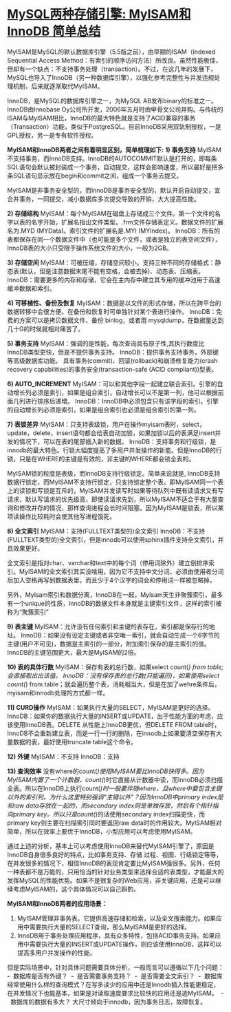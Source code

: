 # [MySQL两种存储引擎: MyISAM和InnoDB 简单总结](https://www.cnblogs.com/kevingrace/p/5685355.html)

MyISAM是MySQL的默认数据库引擎（5.5版之前），由早期的ISAM（Indexed Sequential Access Method：有索引的顺序访问方法）所改良。虽然性能极佳，但却有一个缺点：不支持事务处理（transaction）。不过，在这几年的发展下，MySQL也导入了InnoDB（另一种数据库引擎），以强化参考完整性与并发违规处理机制，后来就逐渐取代MyISAM。

InnoDB，是MySQL的数据库引擎之一，为MySQL AB发布binary的标准之一。InnoDB由Innobase Oy公司所开发，2006年五月时由甲骨文公司并购。与传统的ISAM与MyISAM相比，InnoDB的最大特色就是支持了ACID兼容的事务（Transaction）功能，类似于PostgreSQL。目前InnoDB采用双轨制授权，一是GPL授权，另一是专有软件授权。

**MyISAM和InnoDB两者之间有着明显区别，简单梳理如下:**
**1) 事务支持**
MyISAM不支持事务，而InnoDB支持。InnoDB的AUTOCOMMIT默认是打开的，即每条SQL语句会默认被封装成一个事务，自动提交，这样会影响速度，所以最好是把多条SQL语句显示放在begin和commit之间，组成一个事务去提交。

MyISAM是非事务安全型的，而InnoDB是事务安全型的，默认开启自动提交，宜合并事务，一同提交，减小数据库多次提交导致的开销，大大提高性能。

**2) 存储结构**
MyISAM：每个MyISAM在磁盘上存储成三个文件。第一个文件的名字以表的名字开始，扩展名指出文件类型。.frm文件存储表定义。数据文件的扩展名为.MYD (MYData)。索引文件的扩展名是.MYI (MYIndex)。
InnoDB：所有的表都保存在同一个数据文件中（也可能是多个文件，或者是独立的表空间文件），InnoDB表的大小只受限于操作系统文件的大小，一般为2GB。

**3) 存储空间**
MyISAM：可被压缩，存储空间较小。支持三种不同的存储格式：静态表(默认，但是注意数据末尾不能有空格，会被去掉)、动态表、压缩表。
InnoDB：需要更多的内存和存储，它会在主内存中建立其专用的缓冲池用于高速缓冲数据和索引。

**4) 可移植性、备份及恢复**
MyISAM：数据是以文件的形式存储，所以在跨平台的数据转移中会很方便。在备份和恢复时可单独针对某个表进行操作。
InnoDB：免费的方案可以是拷贝数据文件、备份 binlog，或者用 mysqldump，在数据量达到几十G的时候就相对痛苦了。

**5) 事务支持**
MyISAM：强调的是性能，每次查询具有原子性,其执行数度比InnoDB类型更快，但是不提供事务支持。
InnoDB：提供事务支持事务，外部键等高级数据库功能。 具有事务(commit)、回滚(rollback)和崩溃修复能力(crash recovery capabilities)的事务安全(transaction-safe (ACID compliant))型表。

**6) AUTO_INCREMENT**
MyISAM：可以和其他字段一起建立联合索引。引擎的自动增长列必须是索引，如果是组合索引，自动增长可以不是第一列，他可以根据前面几列进行排序后递增。
InnoDB：InnoDB中必须包含只有该字段的索引。引擎的自动增长列必须是索引，如果是组合索引也必须是组合索引的第一列。

**7) 表锁差异**
MyISAM：只支持表级锁，用户在操作myisam表时，select，update，delete，insert语句都会给表自动加锁，如果加锁以后的表满足insert并发的情况下，可以在表的尾部插入新的数据。
InnoDB：支持事务和行级锁，是innodb的最大特色。行锁大幅度提高了多用户并发操作的新能。但是InnoDB的行锁，只是在WHERE的主键是有效的，非主键的WHERE都会锁全表的。

MyISAM锁的粒度是表级，而InnoDB支持行级锁定。简单来说就是, InnoDB支持数据行锁定，而MyISAM不支持行锁定，只支持锁定整个表。即MyISAM同一个表上的读锁和写锁是互斥的，MyISAM并发读写时如果等待队列中既有读请求又有写请求，默认写请求的优先级高，即使读请求先到，所以MyISAM不适合于有大量查询和修改并存的情况，那样查询进程会长时间阻塞。因为MyISAM是锁表，所以某项读操作比较耗时会使其他写进程饿死。

**8) 全文索引**
MyISAM：支持(FULLTEXT类型的)全文索引
InnoDB：不支持(FULLTEXT类型的)全文索引，但是innodb可以使用sphinx插件支持全文索引，并且效果更好。

全文索引是指对char、varchar和text中的每个词（停用词除外）建立倒排序索引。MyISAM的全文索引其实没啥用，因为它不支持中文分词，必须由使用者分词后加入空格再写到数据表里，而且少于4个汉字的词会和停用词一样被忽略掉。

另外，MyIsam索引和数据分离，InnoDB在一起，MyIsam天生非聚簇索引，最多有一个unique的性质，InnoDB的数据文件本身就是主键索引文件，这样的索引被称为“聚簇索引”

**9) 表主键**
MyISAM：允许没有任何索引和主键的表存在，索引都是保存行的地址。
InnoDB：如果没有设定主键或者非空唯一索引，就会自动生成一个6字节的主键(用户不可见)，数据是主索引的一部分，附加索引保存的是主索引的值。InnoDB的主键范围更大，最大是MyISAM的2倍。

**10) 表的具体行数**
MyISAM：保存有表的总行数，如果select count(*) from table;会直接取出出该值。
InnoDB：没有保存表的总行数(只能遍历)，如果使用select count(*) from table；就会遍历整个表，消耗相当大，但是在加了wehre条件后，myisam和innodb处理的方式都一样。

**11) CURD操作**
MyISAM：如果执行大量的SELECT，MyISAM是更好的选择。
InnoDB：如果你的数据执行大量的INSERT或UPDATE，出于性能方面的考虑，应该使用InnoDB表。DELETE 从性能上InnoDB更优，但DELETE FROM table时，InnoDB不会重新建立表，而是一行一行的删除，在innodb上如果要清空保存有大量数据的表，最好使用truncate table这个命令。

**12) 外键**
MyISAM：不支持
InnoDB：支持

**13) 查询效率**
没有where的count(*)使用MyISAM要比InnoDB快得多。因为MyISAM内置了一个计数器，count(*)时它直接从计数器中读，而InnoDB必须扫描全表。所以在InnoDB上执行count(*)时一般要伴随where，且where中要包含主键以外的索引列。为什么这里特别强调“主键以外”？因为InnoDB中primary index是和raw data存放在一起的，而secondary index则是单独存放，然后有个指针指向primary key。所以只是count(*)的话使用secondary index扫描更快，而primary key则主要在扫描索引同时要返回raw data时的作用较大。MyISAM相对简单，所以在效率上要优于InnoDB，小型应用可以考虑使用MyISAM。

通过上述的分析，基本上可以考虑使用InnoDB来替代MyISAM引擎了，原因是InnoDB自身很多良好的特点，比如事务支持、存储 过程、视图、行级锁定等等，在并发很多的情况下，相信InnoDB的表现肯定要比MyISAM强很多。另外，任何一种表都不是万能的，只用恰当的针对业务类型来选择合适的表类型，才能最大的发挥MySQL的性能优势。如果不是很复杂的Web应用，非关键应用，还是可以继续考虑MyISAM的，这个具体情况可以自己斟酌。

**MyISAM和InnoDB两者的应用场景：**
1) MyISAM管理非事务表。它提供高速存储和检索，以及全文搜索能力。如果应用中需要执行大量的SELECT查询，那么MyISAM是更好的选择。
2) InnoDB用于事务处理应用程序，具有众多特性，包括ACID事务支持。如果应用中需要执行大量的INSERT或UPDATE操作，则应该使用InnoDB，这样可以提高多用户并发操作的性能。

但是实际场景中，针对具体问题需要具体分析，一般而言可以遵循以下几个问题：
-  数据库是否有外键？ 
-  是否需要事务支持？ 
-  是否需要全文索引？ 
-  数据库经常使用什么样的查询模式？在写多读少的应用中还是Innodb插入性能更稳定，在并发情况下也能基本，如果是对读取速度要求比较快的应用还是选MyISAM。 
-  数据库的数据有多大？ 大尺寸倾向于innodb，因为事务日志，故障恢复。